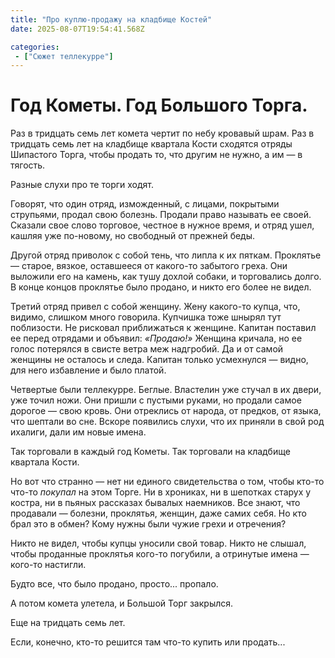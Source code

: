 ```yaml
---
title: "Про куплю-продажу на кладбище Костей"
date: 2025-08-07T19:54:41.568Z

categories:
 - ["Сюжет теллекурре"]
---
```


Год Кометы. Год Большого Торга.
===============================

Раз в тридцать семь лет комета чертит по небу кровавый шрам. Раз в
тридцать семь лет на кладбище квартала Кости сходятся отряды Шипастого
Торга, чтобы продать то, что другим не нужно, а им — в тягость.

Разные слухи про те торги ходят.

Говорят, что один отряд, изможденный, с лицами, покрытыми струпьями,
продал свою болезнь. Продали право называть ее своей. Сказали свое слово
торговое, честное в нужное время, и отряд ушел, кашляя уже по-новому, но
свободный от прежней беды.

Другой отряд приволок с собой тень, что липла к их пяткам. Проклятье —
старое, вязкое, оставшееся от какого-то забытого греха. Они выложили его
на камень, как тушу дохлой собаки, и торговались долго. В конце концов
проклятье было продано, и никто его более не видел.

Третий отряд привел с собой женщину. Жену какого-то купца, что, видимо,
слишком много говорила. Купчишка тоже шнырял тут поблизости. Не рисковал
приближаться к женщине. Капитан поставил ее перед отрядами и объявил:
*«Продаю!»* Женщина кричала, но ее голос потерялся в свисте ветра меж
надгробий. Да и от самой женщины не осталось и следа. Капитан только
усмехнулся — видно, для него избавление и было платой.

Четвертые были теллекурре. Беглые. Властелин уже стучал в их двери, уже
точил ножи. Они пришли с пустыми руками, но продали самое дорогое — свою
кровь. Они отреклись от народа, от предков, от языка, что шептали во
сне. Вскоре появились слухи, что их приняли в свой род ихалиги, дали им
новые имена.

Так торговали в каждый год Кометы. Так торговали на кладбище квартала
Кости.

Но вот что странно — нет ни единого свидетельства о том, чтобы кто-то
что-то *покупал* на этом Торге. Ни в хрониках, ни в шепотках старух у
костра, ни в пьяных рассказах бывалых наемников. Все знают, что
продавали — болезни, проклятья, женщин, даже самих себя. Но кто брал это
в обмен? Кому нужны были чужие грехи и отречения?

Никто не видел, чтобы купцы уносили свой товар. Никто не слышал, чтобы
проданные проклятья кого-то погубили, а отринутые имена — кого-то
настигли.

Будто все, что было продано, просто... пропало.

А потом комета улетела, и Большой Торг закрылся.

Еще на тридцать семь лет.

Если, конечно, кто-то решится там что-то купить или продать...
